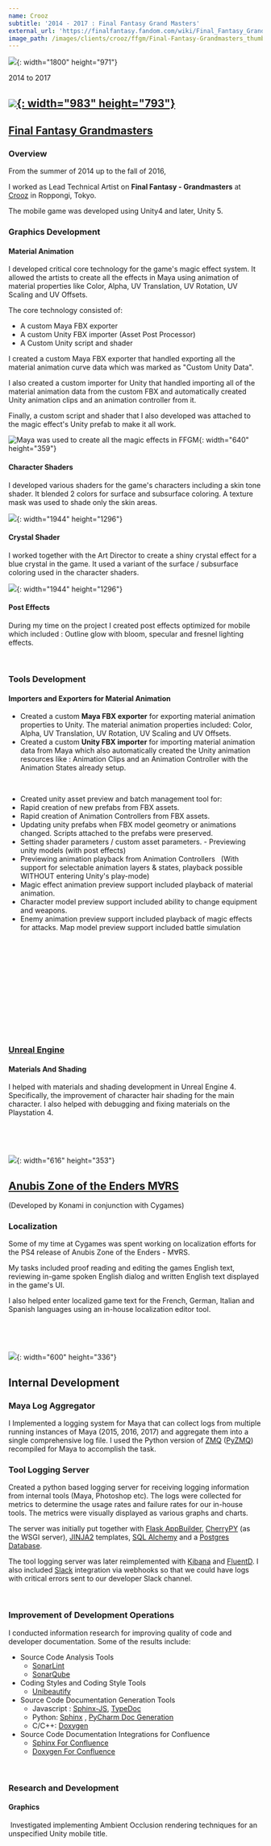 ```yaml
---
name: Crooz
subtitle: '2014 - 2017 : Final Fantasy Grand Masters'
external_url: 'https://finalfantasy.fandom.com/wiki/Final_Fantasy_Grandmasters'
image_path: /images/clients/crooz/ffgm/Final-Fantasy-Grandmasters_thumb.jpg
---
```


![](/images/clients/crooz/crooz-logo-large.jpg){: width="1800" height="971"}

2014 to 2017

## [![](/images/clients/crooz/ffgm/Final-Fantasy-Grandmasters.jpg){: width="983" height="793"}](https://finalfantasy.fandom.com/wiki/Final_Fantasy_Grandmasters)

## [Final Fantasy Grandmasters](https://finalfantasy.fandom.com/wiki/Final_Fantasy_Grandmasters)

### Overview

From the summer of 2014 up to the fall of 2016,

I worked as Lead Technical Artist on **Final Fantasy - Grandmasters** at [Crooz](https://crooz.co.jp/) in Roppongi, Tokyo.

The mobile game was developed using Unity4 and later, Unity 5.

### Graphics Development

#### Material Animation

I developed critical core technology for the game's magic effect system. It allowed the artists to create all the effects in Maya using animation of material properties like Color, Alpha, UV Translation, UV Rotation, UV Scaling and UV Offsets.

The core technology consisted of:

* A custom Maya FBX exporter
* A custom Unity FBX importer (Asset Post Processor)
* A Custom Unity script and shader

I created a custom Maya FBX exporter that handled exporting all the material animation curve data which was marked as "Custom Unity Data".

I also created a custom importer for Unity that handled importing all of the material animation data from the custom FBX and automatically created Unity animation clips and an animation controller from it.

Finally, a custom script and shader that I also developed was attached to the magic effect's Unity prefab to make it all work.

![Maya was used to create all the magic effects in FFGM](/images/clients/crooz/unite-2016-tokyo-2/ffgm_maya_effect_produciton.png "FFGM Magic Effect Production"){: width="640" height="359"}

#### Character Shaders

I developed various shaders for the game's characters including a skin tone shader. It blended 2 colors for surface and subsurface coloring. A texture mask was used to shade only the skin areas.

![](/images/clients/crooz/unite-2016-tokyo-2/ffgm_shader_chara_skin.jpg){: width="1944" height="1296"}

#### Crystal Shader

I worked together with the Art Director to create a shiny crystal effect for a blue crystal in the game. It used a variant of the surface / subsurface coloring used in the character shaders.

![](/images/clients/crooz/unite-2016-tokyo-2/ffgm_shader_crystal.jpg){: width="1944" height="1296"}

#### Post Effects

During my time on the project I created post effects optimized for mobile which included : Outline glow with bloom, specular and fresnel lighting effects.

&nbsp;

### Tools Development

#### Importers and Exporters for Material Animation

* Created a custom **Maya FBX exporter** for exporting material animation properties to Unity. The material animation properties included: Color, Alpha, UV Translation, UV Rotation, UV Scaling and UV Offsets.
* Created a custom **Unity FBX importer** for importing material animation data from Maya which also automatically created the Unity animation resources like : Animation Clips and an Animation Controller with the Animation States already setup.

&nbsp;

* Created unity asset preview and batch management tool for:&nbsp;
* Rapid creation of new prefabs from FBX assets.&nbsp;
* Rapid creation of Animation Controllers from FBX assets.&nbsp;
* Updating unity prefabs when FBX model geometry or animations changed. Scripts attached to the prefabs were preserved.&nbsp;
* Setting shader parameters / custom asset parameters. - Previewing unity models (with post effects)&nbsp;
* Previewing animation playback from Animation Controllers &nbsp; (With support for selectable animation layers & states, playback possible WITHOUT entering Unity's play-mode)&nbsp;
* Magic effect animation preview support included playback of material animation.&nbsp;
* Character model preview support included ability to change equipment and weapons.&nbsp;
* Enemy animation preview support included playback of magic effects for attacks. Map model preview support included battle simulation

&nbsp;

&nbsp;

##### &nbsp;

&nbsp;

&nbsp;

&nbsp;

### [Unreal Engine](https://www.unrealengine.com/en-US/)

#### Materials And Shading

I helped with materials and shading development in Unreal Engine 4. Specifically, the improvement of character hair shading for the main character. I also helped with debugging and fixing materials on the Playstation 4.

&nbsp;

&nbsp;

![](/uploads/anubis-zone-of-the-enders-large.jpg){: width="616" height="353"}

## [Anubis Zone of the Enders M∀RS](https://www.konami.com/games/zoe_mars/as/en/)

(Developed by Konami in conjunction with Cygames)

### Localization

Some of my time at Cygames was spent working on localization efforts for the PS4 release of Anubis Zone of the Enders - M∀RS.

My tasks included proof reading and editing the games English text, reviewing in-game spoken English dialog and written English text displayed in the game's UI.

I also helped enter localized game text for the French, German, Italian and Spanish languages using an in-house localization editor tool.

&nbsp;

&nbsp;

![](/uploads/cygames-logo-technical.jpg){: width="600" height="336"}

## Internal Development

### Maya Log Aggregator

I Implemented a logging system for Maya that can collect logs from multiple running instances of Maya (2015, 2016, 2017) and aggregate them into a single comprehensive log file. I used the Python version of [ZMQ](https://zeromq.org) ([PyZMQ](https://zeromq.org/languages/python/)) recompiled for Maya to accomplish the task.

### Tool Logging Server

Created a python based logging server for receiving logging information from internal tools (Maya, Photoshop etc). The logs were collected for metrics to determine the usage rates and failure rates for our in-house tools. The metrics were visually displayed as various graphs and charts.

The server was initially put together with [Flask AppBuilder](https://flaskappbuilder.pythonanywhere.com/), [CherryPY](https://cherrypy.org/) (as the WSGI server), [JINJA2](https://palletsprojects.com/p/jinja/) templates, [SQL Alchemy](https://www.sqlalchemy.org/) and a [Postgres Database](https://www.postgresql.org/).

The tool logging server was later reimplemented with [Kibana](https://www.elastic.co/kibana) and [FluentD](https://www.fluentd.org/). I also included [Slack](https://slack.com/) integration via webhooks so that we could have logs with critical errors sent to our developer Slack channel.

&nbsp;

### Improvement of Development Operations

I conducted information research for improving quality of code and developer documentation. Some of the results include:

* Source Code Analysis Tools
  * [SonarLint](https://www.sonarlint.org/)
  * [SonarQube](https://www.sonarqube.org/)
* Coding Styles and Coding Style Tools
  * [Unibeautify](https://unibeautify.com/)
* Source Code Documentation Generation Tools
  * Javascript : [Sphinx-JS](https://github.com/mozilla/sphinx-js), [TypeDoc](https://typedoc.org/)
  * Python: [Sphinx](https://www.sphinx-doc.org/en/master/) , [PyCharm Doc Generation](https://www.jetbrains.com/help/pycharm/generating-reference-documentation.html)
  * C/C++: [Doxygen](https://www.doxygen.nl/)
* Source Code Documentation Integrations for Confluence
  * [Sphinx For Confluence](https://github.com/sphinx-contrib/confluencebuilder)
  * [Doxygen For Confluence](https://docs.appfusions.com/display/DOXYGEN/Home)

&nbsp;

### Research and Development

#### Graphics

&nbsp;Investigated implementing Ambient Occlusion rendering techniques for an unspecified Unity mobile title.

## &nbsp;